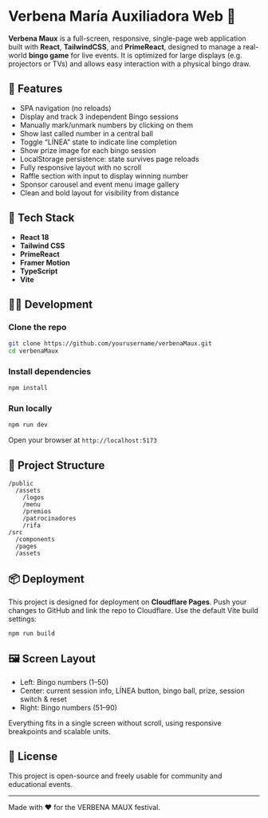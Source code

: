 # Verbena María Auxiliadora Web 🎉

**Verbena Maux** is a full-screen, responsive, single-page web application built with **React**, **TailwindCSS**, and **PrimeReact**, designed to manage a real-world **bingo game** for live events. It is optimized for large displays (e.g. projectors or TVs) and allows easy interaction with a physical bingo draw.

## 🚀 Features

- SPA navigation (no reloads)
- Display and track 3 independent Bingo sessions
- Manually mark/unmark numbers by clicking on them
- Show last called number in a central ball
- Toggle “LÍNEA” state to indicate line completion
- Show prize image for each bingo session
- LocalStorage persistence: state survives page reloads
- Fully responsive layout with no scroll
- Raffle section with input to display winning number
- Sponsor carousel and event menu image gallery
- Clean and bold layout for visibility from distance

## 🧱 Tech Stack

- **React 18**
- **Tailwind CSS**
- **PrimeReact**
- **Framer Motion**
- **TypeScript**
- **Vite**

## 🧑‍💻 Development

### Clone the repo

```bash
git clone https://github.com/yourusername/verbenaMaux.git
cd verbenaMaux
```

### Install dependencies

```bash
npm install
```

### Run locally

```bash
npm run dev
```

Open your browser at `http://localhost:5173`

## 📁 Project Structure

```
/public
  /assets
    /logos
    /menu
    /premios
    /patrocinadores
    /rifa
/src
  /components
  /pages
  /assets
```

## 📦 Deployment

This project is designed for deployment on **Cloudflare Pages**. Push your changes to GitHub and link the repo to Cloudflare. Use the default Vite build settings:

```
npm run build
```

## 🖼 Screen Layout

- Left: Bingo numbers (1–50)
- Center: current session info, LÍNEA button, bingo ball, prize, session switch & reset
- Right: Bingo numbers (51–90)

Everything fits in a single screen without scroll, using responsive breakpoints and scalable units.

## 📄 License

This project is open-source and freely usable for community and educational events.

---

Made with ❤️ for the VERBENA MAUX festival.
